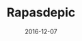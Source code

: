 ---
layout: post
title: "Rapasdepic"
date: 2016-12-07
categories: [Rencontre aléatoire]
image: http://www.pokepedia.fr/images/f/f2/Rapasdepic-RFVF.png
caught: Rapasdepic
location: Mont Hokulani
level: 26
version: Lune
---